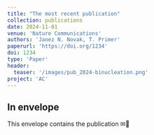 ```yaml
---
title: "The most recent publication"
collection: publications
date: 2024-11-01
venue: 'Nature Communications'
authors: 'Janez N. Novak, T. Primer'
paperurl: 'https://doi.org/1234'
doi: 1234
type: 'Paper'
header:
  teaser: '/images/pub_2024-binucleation.png'
project: 'AC'
---
```


In envelope 
--------
This envelope contains the publication ✉📩